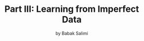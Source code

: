 ---
title: "Part III: Learning from Imperfect Data"
subtitle: by Babak Salimi
thumbnail: images/learn-from-imperfect-data.png
order: 3
summary: |
    Once we identify the most impactful data errors, a natural inclination is to repair all of them. However, in practice this can be prohibitively expensive and can introduce new errors while giving the false impression that data quality issues have been resolved. Therefore, each data error is fundamentally a source of uncertainty over the space of possible repairs. This part of the tutorial reviews methods for reasoning about realiability of ML models in the presence of this uncertainty.
sections:
    - partial: content
    - title: References
      partial: list
      content:
        data: references.yaml
      params:
        header:
          field: group
        grouped: true
        showShortref: true
        showYearAfterVenue: true
        hideVenueTag: true
---